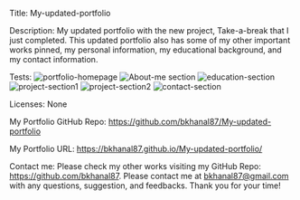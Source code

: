 Title:  My-updated-portfolio

Description: My updated portfolio with the new project, Take-a-break that I just completed. This updated portfolio also has some of my other important works pinned, my personal information, my educational background, and my contact information. 

Tests: 
![portfolio-homepage](https://user-images.githubusercontent.com/87610840/141668691-2729da8a-b276-461c-beb5-213d8d82607d.JPG)
![About-me section](https://user-images.githubusercontent.com/87610840/141668490-0c74625e-19fe-4c0d-bc78-06b1b2f7cbec.JPG)
![education-section](https://user-images.githubusercontent.com/87610840/141668491-98307f00-6c5d-4570-aabc-8d1e8d71416e.JPG)
![project-section1](https://user-images.githubusercontent.com/87610840/141668492-f0eed652-d85f-4541-b6e9-11b7611e364c.JPG)
![project-section2](https://user-images.githubusercontent.com/87610840/141668493-a3407805-a5b0-4549-b396-b51dfba90141.JPG)
![contact-section](https://user-images.githubusercontent.com/87610840/141668710-c6fe85d5-1d58-49b3-bbdd-16d3086552a1.JPG)

Licenses: None

My Portfolio GitHub Repo: https://github.com/bkhanal87/My-updated-portfolio

My Portfolio URL: https://bkhanal87.github.io/My-updated-portfolio/

Contact me: Please check my other works visiting my GitHub Repo: https://github.com/bkhanal87. Please contact me at bkhanal87@gmail.com with any questions, suggestion, and feedbacks. Thank you for your time! 

